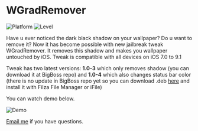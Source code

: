 # WGradRemover

![Platform](https://img.shields.io/badge/Platform-iOS-lightgrey.svg?style=flat)
![Level](https://img.shields.io/badge/Language-Logos-blue.svg)

Have u ever noticed the dark black shadow on your wallpaper? Do u want to remove it? Now it has become possible with new jailbreak tweak WGradRemover. It removes this shadow and makes you wallpaper untouched by iOS. Tweak is compatible with all devices on iOS 7.0 to 9.1

Tweak has two latest versions: **1.0-3** which only removes shadow (you can download it at BigBoss repo) and **1.0-4** which also changes status bar color (there is no update in BigBoss repo yet so you can download .deb [here](https://raw.githubusercontent.com/daniilpashin/WGradRemover/master/debs/com.daniilpashin.wgradremover_1.0-4_iphoneos-arm.deb) and install it with Filza File Manager or iFile)

You can watch demo below.

![Demo](https://raw.github.com/daniilpashin/WGradRemover/master/Demo.gif)



[Email me](mailto:daniilpashin@icloud.com?subject=WGradRemover%20on%20GitHub) if you have questions.